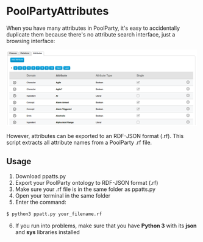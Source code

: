 # PoolPartyAttributes

When you have many attributes in PoolParty, it's easy to accidentally duplicate them because there's no attribute search interface, just a browsing interface:

<img src="ppatts.png" width="500px">

However, attributes can be exported to an RDF-JSON format (.rf). This script extracts all attribute names from a PoolParty .rf file.

## Usage

1. Download ppatts.py
2. Export your PoolParty ontology to RDF-JSON format (.rf)
3. Make sure your .rf file is in the same folder as ppatts.py
4. Open your terminal in the same folder
5. Enter the command:

```Bash
$ python3 ppatt.py your_filename.rf
```

6. If you run into problems, make sure that you have **Python 3** with its **json** and **sys** libraries installed

